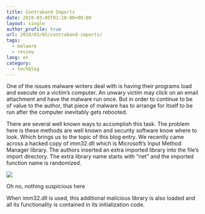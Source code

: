 ```yaml
---
title: Contraband Imports
date: 2010-03-05T01:18:00+00:00
layout: single
author_profile: true
url: 2010/03/05/contraband-imports/
tags:
  - malware
  - review
lang: en
category: 
  - techblog
---
```

One of the issues malware writers deal with is having their programs load and execute on a victim’s computer. An unwary victim may click on an email attachment and have the malware run once. But in order to continue to be of value to the author, that piece of malware has to arrange for itself to be run after the computer inevitably gets rebooted.

There are several well known ways to accomplish this task. The problem here is these methods are well known and security software know where to look. Which brings us to the topic of this blog entry. We recently came across a hacked copy of imm32.dll which is Microsoft’s Input Method Manager library. The authors inserted an extra imported library into the file’s import directory. The extra library name starts with “net” and the imported function name is randomized.

[![](http://2.bp.blogspot.com/_vaUVXcmC3OI/S5BUwjgZPaI/AAAAAAAABKM/0lt5sBAKjOY/s640/imports1.jpg)](http://2.bp.blogspot.com/_vaUVXcmC3OI/S5BUwjgZPaI/AAAAAAAABKM/0lt5sBAKjOY/s1600-h/imports1.jpg)

Oh no, nothing suspicious here

When imm32.dll is used, this additional malicious library is also loaded and all its functionality is contained in its initialization code.